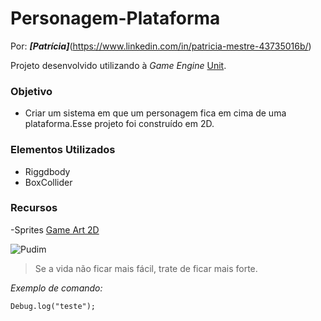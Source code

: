 # Personagem-Plataforma

Por: ***[Patrícia]***(https://www.linkedin.com/in/patricia-mestre-43735016b/)

Projeto desenvolvido utilizando à *Game Engine* [Unit](https://unity.com/pt).

### Objetivo
- Criar um sistema em que um personagem fica em cima de uma plataforma.Esse projeto foi construído em 2D.

### Elementos Utilizados
- Riggdbody
- BoxCollider

### Recursos
-Sprites [Game Art 2D](http:/gameart2d.com)

![Pudim](http://pudim.com.br/pudim.jpg)

>Se a vida não ficar mais fácil, trate de ficar mais forte.

*Exemplo de comando:*

```
Debug.log("teste");
```
